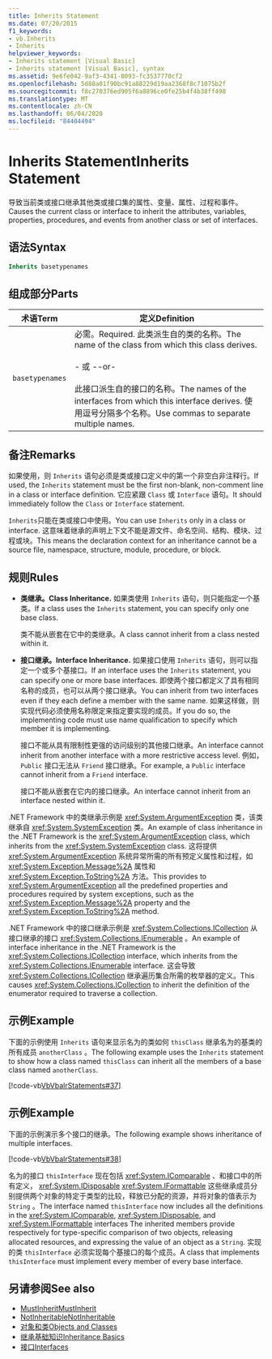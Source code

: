 ```yaml
---
title: Inherits Statement
ms.date: 07/20/2015
f1_keywords:
- vb.Inherits
- Inherits
helpviewer_keywords:
- Inherits statement [Visual Basic]
- Inherits statement [Visual Basic], syntax
ms.assetid: 9e6fe042-9af3-4341-8093-fc3537770cf2
ms.openlocfilehash: 5d88a01f90bc91a88229d19aa2368f8c71075b2f
ms.sourcegitcommit: f8c270376ed905f6a8896ce0fe25b4f4b38ff498
ms.translationtype: MT
ms.contentlocale: zh-CN
ms.lasthandoff: 06/04/2020
ms.locfileid: "84404494"
---
```

# <a name="inherits-statement"></a><span data-ttu-id="3eaa2-102">Inherits Statement</span><span class="sxs-lookup"><span data-stu-id="3eaa2-102">Inherits Statement</span></span>
<span data-ttu-id="3eaa2-103">导致当前类或接口继承其他类或接口集的属性、变量、属性、过程和事件。</span><span class="sxs-lookup"><span data-stu-id="3eaa2-103">Causes the current class or interface to inherit the attributes, variables, properties, procedures, and events from another class or set of interfaces.</span></span>  
  
## <a name="syntax"></a><span data-ttu-id="3eaa2-104">语法</span><span class="sxs-lookup"><span data-stu-id="3eaa2-104">Syntax</span></span>  
  
```vb  
Inherits basetypenames  
```  
  
## <a name="parts"></a><span data-ttu-id="3eaa2-105">组成部分</span><span class="sxs-lookup"><span data-stu-id="3eaa2-105">Parts</span></span>  
  
|<span data-ttu-id="3eaa2-106">术语</span><span class="sxs-lookup"><span data-stu-id="3eaa2-106">Term</span></span>|<span data-ttu-id="3eaa2-107">定义</span><span class="sxs-lookup"><span data-stu-id="3eaa2-107">Definition</span></span>|  
|---|---|  
|`basetypenames`|<span data-ttu-id="3eaa2-108">必需。</span><span class="sxs-lookup"><span data-stu-id="3eaa2-108">Required.</span></span> <span data-ttu-id="3eaa2-109">此类派生自的类的名称。</span><span class="sxs-lookup"><span data-stu-id="3eaa2-109">The name of the class from which this class derives.</span></span><br /><br /> <span data-ttu-id="3eaa2-110">\- 或 -</span><span class="sxs-lookup"><span data-stu-id="3eaa2-110">-or-</span></span><br /><br /> <span data-ttu-id="3eaa2-111">此接口派生自的接口的名称。</span><span class="sxs-lookup"><span data-stu-id="3eaa2-111">The names of the interfaces from which this interface derives.</span></span> <span data-ttu-id="3eaa2-112">使用逗号分隔多个名称。</span><span class="sxs-lookup"><span data-stu-id="3eaa2-112">Use commas to separate multiple names.</span></span>|  
  
## <a name="remarks"></a><span data-ttu-id="3eaa2-113">备注</span><span class="sxs-lookup"><span data-stu-id="3eaa2-113">Remarks</span></span>  
 <span data-ttu-id="3eaa2-114">如果使用，则 `Inherits` 语句必须是类或接口定义中的第一个非空白非注释行。</span><span class="sxs-lookup"><span data-stu-id="3eaa2-114">If used, the `Inherits` statement must be the first non-blank, non-comment line in a class or interface definition.</span></span> <span data-ttu-id="3eaa2-115">它应紧跟 `Class` 或 `Interface` 语句。</span><span class="sxs-lookup"><span data-stu-id="3eaa2-115">It should immediately follow the `Class` or `Interface` statement.</span></span>  
  
 <span data-ttu-id="3eaa2-116">`Inherits`只能在类或接口中使用。</span><span class="sxs-lookup"><span data-stu-id="3eaa2-116">You can use `Inherits` only in a class or interface.</span></span> <span data-ttu-id="3eaa2-117">这意味着继承的声明上下文不能是源文件、命名空间、结构、模块、过程或块。</span><span class="sxs-lookup"><span data-stu-id="3eaa2-117">This means the declaration context for an inheritance cannot be a source file, namespace, structure, module, procedure, or block.</span></span>  
  
## <a name="rules"></a><span data-ttu-id="3eaa2-118">规则</span><span class="sxs-lookup"><span data-stu-id="3eaa2-118">Rules</span></span>  
  
- <span data-ttu-id="3eaa2-119">**类继承。**</span><span class="sxs-lookup"><span data-stu-id="3eaa2-119">**Class Inheritance.**</span></span> <span data-ttu-id="3eaa2-120">如果类使用 `Inherits` 语句，则只能指定一个基类。</span><span class="sxs-lookup"><span data-stu-id="3eaa2-120">If a class uses the `Inherits` statement, you can specify only one base class.</span></span>  
  
     <span data-ttu-id="3eaa2-121">类不能从嵌套在它中的类继承。</span><span class="sxs-lookup"><span data-stu-id="3eaa2-121">A class cannot inherit from a class nested within it.</span></span>  
  
- <span data-ttu-id="3eaa2-122">**接口继承。**</span><span class="sxs-lookup"><span data-stu-id="3eaa2-122">**Interface Inheritance.**</span></span> <span data-ttu-id="3eaa2-123">如果接口使用 `Inherits` 语句，则可以指定一个或多个基接口。</span><span class="sxs-lookup"><span data-stu-id="3eaa2-123">If an interface uses the `Inherits` statement, you can specify one or more base interfaces.</span></span> <span data-ttu-id="3eaa2-124">即使两个接口都定义了具有相同名称的成员，也可以从两个接口继承。</span><span class="sxs-lookup"><span data-stu-id="3eaa2-124">You can inherit from two interfaces even if they each define a member with the same name.</span></span> <span data-ttu-id="3eaa2-125">如果这样做，则实现代码必须使用名称限定来指定要实现的成员。</span><span class="sxs-lookup"><span data-stu-id="3eaa2-125">If you do so, the implementing code must use name qualification to specify which member it is implementing.</span></span>  
  
     <span data-ttu-id="3eaa2-126">接口不能从具有限制性更强的访问级别的其他接口继承。</span><span class="sxs-lookup"><span data-stu-id="3eaa2-126">An interface cannot inherit from another interface with a more restrictive access level.</span></span> <span data-ttu-id="3eaa2-127">例如， `Public` 接口无法从 `Friend` 接口继承。</span><span class="sxs-lookup"><span data-stu-id="3eaa2-127">For example, a `Public` interface cannot inherit from a `Friend` interface.</span></span>  
  
     <span data-ttu-id="3eaa2-128">接口不能从嵌套在它内的接口继承。</span><span class="sxs-lookup"><span data-stu-id="3eaa2-128">An interface cannot inherit from an interface nested within it.</span></span>  
  
 <span data-ttu-id="3eaa2-129">.NET Framework 中的类继承示例是 <xref:System.ArgumentException> 类，该类继承自 <xref:System.SystemException> 类。</span><span class="sxs-lookup"><span data-stu-id="3eaa2-129">An example of class inheritance in the .NET Framework is the <xref:System.ArgumentException> class, which inherits from the <xref:System.SystemException> class.</span></span> <span data-ttu-id="3eaa2-130">这将提供 <xref:System.ArgumentException> 系统异常所需的所有预定义属性和过程，如 <xref:System.Exception.Message%2A> 属性和 <xref:System.Exception.ToString%2A> 方法。</span><span class="sxs-lookup"><span data-stu-id="3eaa2-130">This provides to <xref:System.ArgumentException> all the predefined properties and procedures required by system exceptions, such as the <xref:System.Exception.Message%2A> property and the <xref:System.Exception.ToString%2A> method.</span></span>  
  
 <span data-ttu-id="3eaa2-131">.NET Framework 中的接口继承示例是 <xref:System.Collections.ICollection> 从接口继承的接口 <xref:System.Collections.IEnumerable> 。</span><span class="sxs-lookup"><span data-stu-id="3eaa2-131">An example of interface inheritance in the .NET Framework is the <xref:System.Collections.ICollection> interface, which inherits from the <xref:System.Collections.IEnumerable> interface.</span></span> <span data-ttu-id="3eaa2-132">这会导致 <xref:System.Collections.ICollection> 继承遍历集合所需的枚举器的定义。</span><span class="sxs-lookup"><span data-stu-id="3eaa2-132">This causes <xref:System.Collections.ICollection> to inherit the definition of the enumerator required to traverse a collection.</span></span>  
  
## <a name="example"></a><span data-ttu-id="3eaa2-133">示例</span><span class="sxs-lookup"><span data-stu-id="3eaa2-133">Example</span></span>  
 <span data-ttu-id="3eaa2-134">下面的示例使用 `Inherits` 语句来显示名为的类如何 `thisClass` 继承名为的基类的所有成员 `anotherClass` 。</span><span class="sxs-lookup"><span data-stu-id="3eaa2-134">The following example uses the `Inherits` statement to show how a class named `thisClass` can inherit all the members of a base class named `anotherClass`.</span></span>  
  
 [!code-vb[VbVbalrStatements#37](~/samples/snippets/visualbasic/VS_Snippets_VBCSharp/VbVbalrStatements/VB/Class1.vb#37)]  
  
## <a name="example"></a><span data-ttu-id="3eaa2-135">示例</span><span class="sxs-lookup"><span data-stu-id="3eaa2-135">Example</span></span>  
 <span data-ttu-id="3eaa2-136">下面的示例演示多个接口的继承。</span><span class="sxs-lookup"><span data-stu-id="3eaa2-136">The following example shows inheritance of multiple interfaces.</span></span>  
  
 [!code-vb[VbVbalrStatements#38](~/samples/snippets/visualbasic/VS_Snippets_VBCSharp/VbVbalrStatements/VB/Class1.vb#38)]  
  
 <span data-ttu-id="3eaa2-137">名为的接口 `thisInterface` 现在包括 <xref:System.IComparable> 、和接口中的所有定义， <xref:System.IDisposable> <xref:System.IFormattable> 这些继承成员分别提供两个对象的特定于类型的比较，释放已分配的资源，并将对象的值表示为 `String` 。</span><span class="sxs-lookup"><span data-stu-id="3eaa2-137">The interface named `thisInterface` now includes all the definitions in the <xref:System.IComparable>, <xref:System.IDisposable>, and <xref:System.IFormattable> interfaces The inherited members provide respectively for type-specific comparison of two objects, releasing allocated resources, and expressing the value of an object as a `String`.</span></span> <span data-ttu-id="3eaa2-138">实现的类 `thisInterface` 必须实现每个基接口的每个成员。</span><span class="sxs-lookup"><span data-stu-id="3eaa2-138">A class that implements `thisInterface` must implement every member of every base interface.</span></span>  
  
## <a name="see-also"></a><span data-ttu-id="3eaa2-139">另请参阅</span><span class="sxs-lookup"><span data-stu-id="3eaa2-139">See also</span></span>

- [<span data-ttu-id="3eaa2-140">MustInherit</span><span class="sxs-lookup"><span data-stu-id="3eaa2-140">MustInherit</span></span>](../modifiers/mustinherit.md)
- [<span data-ttu-id="3eaa2-141">NotInheritable</span><span class="sxs-lookup"><span data-stu-id="3eaa2-141">NotInheritable</span></span>](../modifiers/notinheritable.md)
- [<span data-ttu-id="3eaa2-142">对象和类</span><span class="sxs-lookup"><span data-stu-id="3eaa2-142">Objects and Classes</span></span>](../../programming-guide/language-features/objects-and-classes/index.md)
- [<span data-ttu-id="3eaa2-143">继承基础知识</span><span class="sxs-lookup"><span data-stu-id="3eaa2-143">Inheritance Basics</span></span>](../../programming-guide/language-features/objects-and-classes/inheritance-basics.md)
- [<span data-ttu-id="3eaa2-144">接口</span><span class="sxs-lookup"><span data-stu-id="3eaa2-144">Interfaces</span></span>](../../programming-guide/language-features/interfaces/index.md)
